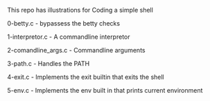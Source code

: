 This repo has illustrations for Coding a simple shell

0-betty.c - bypassess the betty checks

1-interpretor.c - A commandline interpretor

2-comandline_args.c - Commandline arguments

3-path.c - Handles the PATH

4-exit.c - Implements the exit builtin that exits the shell

5-env.c - Implements the env built in that prints current environment
